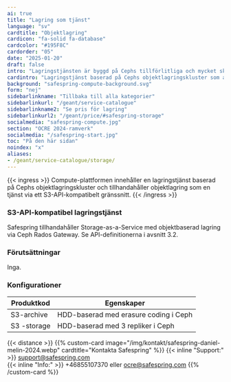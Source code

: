 ```yaml
---
ai: true
title: "Lagring som tjänst"
language: "sv"
cardtitle: "Objektlagring"
cardicon: "fa-solid fa-database"
cardcolor: "#195F8C"
cardorder: "05"
date: "2025-01-20"
draft: false
intro: "Lagringstjänsten är byggd på Cephs tillförlitliga och mycket skalbara objektlagringskluster. Den stöder integration via S3-API, vilket säkerställer kompatibilitet med applikationer och arbetsflöden som förlitar sig på objektbaserade lagringslösningar."
cardintro: "Lagringstjänst baserad på Cephs objektlagringskluster som använder S3-API:t."
background: "safespring-compute-background.svg"
form: "nej"
sidebarlinkname: "Tillbaka till alla kategorier"
sidebarlinkurl: "/geant/service-catalogue"
sidebarlinkname2: "Se pris för lagring"
sidebarlinkurl2: "/geant/price/#safespring-storage"
socialmedia: "safespring-compute.jpg"
section: "OCRE 2024-ramverk"
socialmedia: "/safespring-start.jpg"
toc: "På den här sidan"
noindex: "x"
aliases:
- /geant/service-catalogue/storage/
---
```

{{< ingress >}}
Compute-plattformen innehåller en lagringstjänst baserad på Cephs objektlagringskluster och tillhandahåller objektlagring som en tjänst via ett S3-API-kompatibelt gränssnitt.
{{< /ingress >}}

### S3-API-kompatibel lagringstjänst

Safespring tillhandahåller Storage-as-a-Service med objektbaserad lagring via Ceph Rados Gateway. Se API-definitionerna i avsnitt 3.2.

### Förutsättningar

Inga.

### Konfigurationer

| Produktkod  | Egenskaper                         |
| ----------- | ---------------------------------- |
| S3-archive  | HDD-baserad med erasure coding i Ceph |
| S3 -storage | HDD-baserad med 3 repliker i Ceph  |

{{< distance >}}
{{% custom-card image="/img/kontakt/safespring-daniel-melin-2024.webp" cardtitle="Kontakta Safespring" %}}
{{< inline "Support:" >}} support@safespring.com  
{{< inline "Info:" >}} +46855107370 eller ocre@safespring.com
{{% /custom-card %}}
